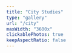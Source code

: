 ```yaml
---
title: "City Studies"
type: "gallery"
url: "/city"
maxWidth: "3600x"
clickablePhotos: true
keepAspectRatio: false
---
```

